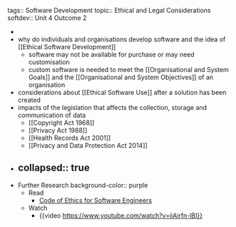 tags:: Software Development
topic:: Ethical and Legal Considerations
softdev:: Unit 4 Outcome 2

-
- why do individuals and organisations develop software and the idea of [[Ethical Software Development]]
	- software may not be available for purchase or may need customisation
	- custom software is needed to meet the [[Organisational and System Goals]] and the [[Organisational and System Objectives]] of an organisation
- considerations about [[Ethical Software Use]] after a solution has been created
- impacts of the legislation that affects the collection, storage and communication of data
	- [[Copyright Act 1968]]
	- [[Privacy Act 1988]]
	- [[Health Records Act 2001]]
	- [[Privacy and Data Protection Act 2014]]
- collapsed:: true
	-
- Further Research
  background-color:: purple
	- Read
		- [Code of Ethics for Software Engineers](https://www.computer.org/education/code-of-ethics)
	- Watch
		- {{video https://www.youtube.com/watch?v=iiAirfn-lBI}}